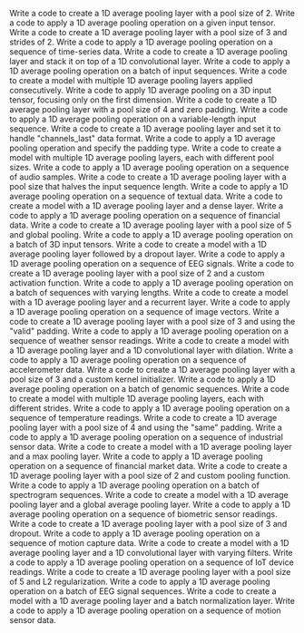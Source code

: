 Write a code to create a 1D average pooling layer with a pool size of 2.
Write a code to apply a 1D average pooling operation on a given input tensor.
Write a code to create a 1D average pooling layer with a pool size of 3 and strides of 2.
Write a code to apply a 1D average pooling operation on a sequence of time-series data.
Write a code to create a 1D average pooling layer and stack it on top of a 1D convolutional layer.
Write a code to apply a 1D average pooling operation on a batch of input sequences.
Write a code to create a model with multiple 1D average pooling layers applied consecutively.
Write a code to apply 1D average pooling on a 3D input tensor, focusing only on the first dimension.
Write a code to create a 1D average pooling layer with a pool size of 4 and zero padding.
Write a code to apply a 1D average pooling operation on a variable-length input sequence.
Write a code to create a 1D average pooling layer and set it to handle "channels_last" data format.
Write a code to apply a 1D average pooling operation and specify the padding type.
Write a code to create a model with multiple 1D average pooling layers, each with different pool sizes.
Write a code to apply a 1D average pooling operation on a sequence of audio samples.
Write a code to create a 1D average pooling layer with a pool size that halves the input sequence length.
Write a code to apply a 1D average pooling operation on a sequence of textual data.
Write a code to create a model with a 1D average pooling layer and a dense layer.
Write a code to apply a 1D average pooling operation on a sequence of financial data.
Write a code to create a 1D average pooling layer with a pool size of 5 and global pooling.
Write a code to apply a 1D average pooling operation on a batch of 3D input tensors.
Write a code to create a model with a 1D average pooling layer followed by a dropout layer.
Write a code to apply a 1D average pooling operation on a sequence of EEG signals.
Write a code to create a 1D average pooling layer with a pool size of 2 and a custom activation function.
Write a code to apply a 1D average pooling operation on a batch of sequences with varying lengths.
Write a code to create a model with a 1D average pooling layer and a recurrent layer.
Write a code to apply a 1D average pooling operation on a sequence of image vectors.
Write a code to create a 1D average pooling layer with a pool size of 3 and using the "valid" padding.
Write a code to apply a 1D average pooling operation on a sequence of weather sensor readings.
Write a code to create a model with a 1D average pooling layer and a 1D convolutional layer with dilation.
Write a code to apply a 1D average pooling operation on a sequence of accelerometer data.
Write a code to create a 1D average pooling layer with a pool size of 3 and a custom kernel initializer.
Write a code to apply a 1D average pooling operation on a batch of genomic sequences.
Write a code to create a model with multiple 1D average pooling layers, each with different strides.
Write a code to apply a 1D average pooling operation on a sequence of temperature readings.
Write a code to create a 1D average pooling layer with a pool size of 4 and using the "same" padding.
Write a code to apply a 1D average pooling operation on a sequence of industrial sensor data.
Write a code to create a model with a 1D average pooling layer and a max pooling layer.
Write a code to apply a 1D average pooling operation on a sequence of financial market data.
Write a code to create a 1D average pooling layer with a pool size of 2 and custom pooling function.
Write a code to apply a 1D average pooling operation on a batch of spectrogram sequences.
Write a code to create a model with a 1D average pooling layer and a global average pooling layer.
Write a code to apply a 1D average pooling operation on a sequence of biometric sensor readings.
Write a code to create a 1D average pooling layer with a pool size of 3 and dropout.
Write a code to apply a 1D average pooling operation on a sequence of motion capture data.
Write a code to create a model with a 1D average pooling layer and a 1D convolutional layer with varying filters.
Write a code to apply a 1D average pooling operation on a sequence of IoT device readings.
Write a code to create a 1D average pooling layer with a pool size of 5 and L2 regularization.
Write a code to apply a 1D average pooling operation on a batch of EEG signal sequences.
Write a code to create a model with a 1D average pooling layer and a batch normalization layer.
Write a code to apply a 1D average pooling operation on a sequence of motion sensor data.